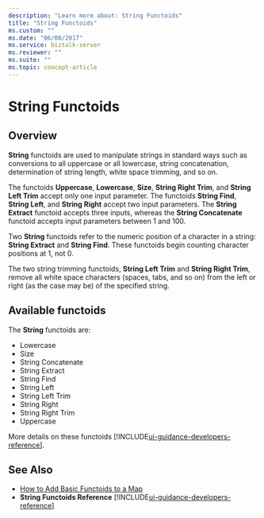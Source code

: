 ```yaml
---
description: "Learn more about: String Functoids"
title: "String Functoids"
ms.custom: ""
ms.date: "06/08/2017"
ms.service: biztalk-server
ms.reviewer: ""
ms.suite: ""
ms.topic: concept-article
---
```

# String Functoids

## Overview
**String** functoids are used to manipulate strings in standard ways such as conversions to all uppercase or all lowercase, string concatenation, determination of string length, white space trimming, and so on.  

 The functoids **Uppercase**, **Lowercase**, **Size**, **String Right Trim**, and **String Left Trim** accept only one input parameter. The functoids **String Find**, **String Left**, and **String Right** accept two input parameters. The **String Extract** functoid accepts three inputs, whereas the **String Concatenate** functoid accepts input parameters between 1 and 100.  

 Two **String** functoids refer to the numeric position of a character in a string: **String Extract** and **String Find**. These functoids begin counting character positions at 1, not 0.  

 The two string trimming functoids, **String Left Trim** and **String Right Trim**, remove all white space characters (spaces, tabs, and so on) from the left  or right (as the case may be) of the specified string.  

## Available functoids 
 The **String** functoids are: 

* Lowercase
* Size
* String Concatenate
* String Extract
* String Find
* String Left
* String Left Trim
* String Right
* String Right Trim
* Uppercase

More details on these functoids [!INCLUDE[ui-guidance-developers-reference](../includes/ui-guidance-developers-reference.md)].

## See Also  
- [How to Add Basic Functoids to a Map](../core/how-to-add-basic-functoids-to-a-map.md)   
- **String Functoids Reference** [!INCLUDE[ui-guidance-developers-reference](../includes/ui-guidance-developers-reference.md)]
